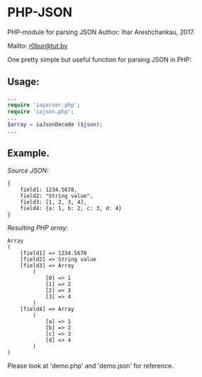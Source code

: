 # PHP-JSON
PHP-module for parsing JSON
Author: Ihar Areshchankau, 2017.

Mailto: r0bur@tut.by

One pretty simple but useful function for parsing JSON in PHP:

## Usage:
```php
...
require 'iaparser.php';
require 'iajson.php';
...
$array = iaJsonDecode ($json);
...
```

## Example.

*Source JSON:*

```
{
	field1: 1234.5678,
	field2: "String value",
	field3: [1, 2, 3, 4],
	field4: {a: 1, b: 2, c: 3, d: 4}
}
```

*Resulting PHP array:*

```
Array
(
    [field1] => 1234.5678
    [field2] => String value
    [field3] => Array
        (
            [0] => 1
            [1] => 2
            [2] => 3
            [3] => 4
        )
    [field4] => Array
        (
            [a] => 1
            [b] => 2
            [c] => 3
            [d] => 4
        )
)
```
Please look at 'demo.php' and 'demo.json' for reference.
